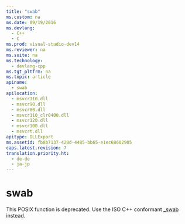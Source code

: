 ```yaml
---
title: "swab"
ms.custom: na
ms.date: 09/19/2016
ms.devlang: 
  - C++
  - C
ms.prod: visual-studio-dev14
ms.reviewer: na
ms.suite: na
ms.technology: 
  - devlang-cpp
ms.tgt_pltfrm: na
ms.topic: article
apiname: 
  - swab
apilocation: 
  - msvcr110.dll
  - msvcr90.dll
  - msvcr80.dll
  - msvcr110_clr0400.dll
  - msvcr120.dll
  - msvcr100.dll
  - msvcrt.dll
apitype: DLLExport
ms.assetid: fb8b7137-420d-4485-bb65-e1ec68602905
caps.latest.revision: 7
translation.priority.ht: 
  - de-de
  - ja-jp
---
```

# swab
This POSIX function is deprecated. Use the ISO C++ conformant [_swab](../vs140/_swab.md) instead.